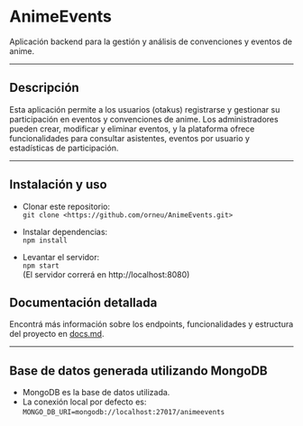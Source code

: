 # AnimeEvents


Aplicación backend para la gestión y análisis de convenciones y eventos de anime.

---

## Descripción

Esta aplicación permite a los usuarios (otakus) registrarse y gestionar su participación en eventos y convenciones de anime. Los administradores pueden crear, modificar y eliminar eventos, y la plataforma ofrece funcionalidades para consultar asistentes, eventos por usuario y estadísticas de participación.

---

## Instalación y uso

- Clonar este repositorio:  
  `git clone <https://github.com/orneu/AnimeEvents.git>`

- Instalar dependencias:  
  `npm install`

- Levantar el servidor:  
  `npm start`  
  (El servidor correrá en http://localhost:8080)

## Documentación detallada

Encontrá más información sobre los endpoints, funcionalidades y estructura del proyecto en [docs.md](./docs/docs.md).


---


## Base de datos generada utilizando MongoDB 


- MongoDB es la base de datos utilizada.  
- La conexión local por defecto es:  
  `MONGO_DB_URI=mongodb://localhost:27017/animeevents`

